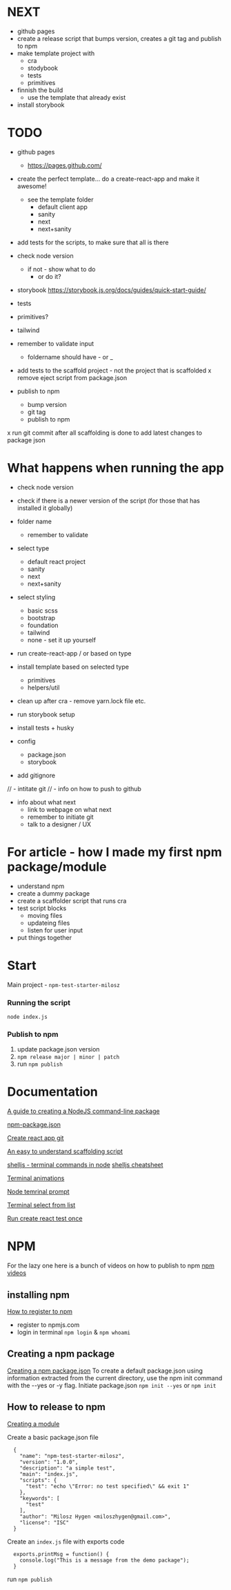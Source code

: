 # NEXT
- github pages
- create a release script that bumps version, creates a git tag and publish to npm
- make template project with
  - cra
  - stodybook
  - tests
  - primitives
- finnish the build
  - use the template that already exist
- install storybook



# TODO
- github pages
  - https://pages.github.com/
- create the perfect template... do a create-react-app and make it awesome!
  - see the template folder
    - default client app
    - sanity
    - next
    - next+sanity

- add tests for the scripts, to make sure that all is there
- check node version
  - if not - show what to do
      - or do it?

- storybook https://storybook.js.org/docs/guides/quick-start-guide/

- tests
- primitives?
- tailwind

- remember to validate input
  - foldername should have - or _
- add tests to the scaffold project - not the project that is scaffolded
x remove eject script from package.json

- publish to npm
  - bump version
  - git tag
  - publish to npm

x run git commit after all scaffolding is done to add latest changes to package json



# What happens when running the app
- check node version
- check if there is a newer version of the script (for those that has installed it globally)
  <!--
  - help if wrong number
  - select installation options
    - use nvm - link
    - install yourself
  - "this will install nvm" - link
    - y/n?
  - install correct node and set it
  -->
- folder name
  - remember to validate
- select type
  - default react project
  - sanity
  - next
  - next+sanity
- select styling
  - basic scss
  - bootstrap
  - foundation
  - tailwind
  - none - set it up yourself

- run create-react-app / or based on type
- install template based on selected type
  - primitives
  - helpers/util
- clean up after cra - remove yarn.lock file etc.
- run storybook setup
- install tests + husky
- config
  - package.json
  - storybook
- add gitignore

// - intitate git
  // - info on how to push to github

- info about what next
  - link to webpage on what next
  - remember to initiate git
  - talk to a designer / UX





# For article - how I made my first npm package/module
- understand npm
- create a dummy package
- create a scaffolder script that runs cra
- test script blocks
  - moving files
  - updateing files
  - listen for user input
- put things together



# Start

Main project - `npm-test-starter-milosz`

### Running the script

`node index.js`

### Publish to npm

1. update package.json version
2. `npm release major | minor | patch`
3. run `npm publish`


# Documentation
[A guide to creating a NodeJS command-line package](https://medium.com/netscape/a-guide-to-create-a-nodejs-command-line-package-c2166ad0452e)

[npm-package.json](https://docs.npmjs.com/files/package.json.html)

[Create react app git](https://github.com/facebook/create-react-app/blob/master/packages/create-react-app/createReactApp.js)

[An easy to understand scaffolding script](https://github.com/chrisjpatty/create-react-redux-router-app)

[shelljs - terminal commands in node](https://github.com/shelljs/shelljs)
[shelljs cheatsheet](https://devhints.io/shelljs)

[Terminal animations](https://github.com/sindresorhus/ora)

[Node temrinal prompt](https://nodejs.org/api/readline.html)

[Terminal select from list](https://alligator.io/nodejs/interactive-command-line-prompts/)

[Run create react test once](https://stackoverflow.com/questions/39724017/running-cra-jest-in-non-interactive-mode)



# NPM

For the lazy one here is a bunch of videos on how to publish to npm [npm videos](https://www.youtube.com/playlist?list=PLQso55XhxkgBMeiYmFEHzz1axDUBjTLC6)


## installing npm

[How to register to npm](https://docs.npmjs.com/creating-a-new-npm-user-account)

- register to npmjs.com
- login in terminal `npm login` & `npm whoami`


## Creating a npm package

[Creating a npm package.json](https://docs.npmjs.com/creating-a-package-json-file)
To create a default package.json using information extracted from the current directory, use the npm init command with the --yes or -y flag. Initiate package.json `npm init --yes` or `npm init`


## How to release to npm
[Creating a module](https://docs.npmjs.com/creating-node-js-modules)

Create a basic package.json file

```
  {
    "name": "npm-test-starter-milosz",
    "version": "1.0.0",
    "description": "a simple test",
    "main": "index.js",
    "scripts": {
      "test": "echo \"Error: no test specified\" && exit 1"
    },
    "keywords": [
      "test"
    ],
    "author": "Milosz Hygen <miloszhygen@gmail.com>",
    "license": "ISC"
  }
```

Create an `index.js` file with exports code

```
  exports.printMsg = function() {
    console.log("This is a message from the demo package");
  }
```

run `npm publish`

